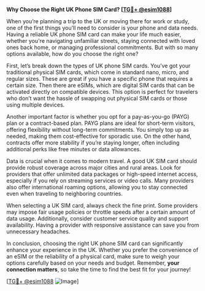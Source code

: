 **Why Choose the Right UK Phone SIM Card? [[TG💪+ @esim1088](https://t.me/s/esim1088)]**

When you’re planning a trip to the UK or moving there for work or study, one of the first things you’ll need to consider is your phone and data needs. Having a reliable UK phone SIM card can make your life much easier, whether you're navigating unfamiliar streets, staying connected with loved ones back home, or managing professional commitments. But with so many options available, how do you choose the right one?

First, let’s break down the types of UK phone SIM cards. You’ve got your traditional physical SIM cards, which come in standard nano, micro, and regular sizes. These are great if you have a specific phone that requires a certain size. Then there are eSIMs, which are digital SIM cards that can be activated directly on compatible devices. This option is perfect for travelers who don’t want the hassle of swapping out physical SIM cards or those using multiple devices.

Another important factor is whether you opt for a pay-as-you-go (PAYG) plan or a contract-based plan. PAYG plans are ideal for short-term visitors, offering flexibility without long-term commitments. You simply top up as needed, making them cost-effective for sporadic use. On the other hand, contracts offer more stability if you’re staying longer, often including additional perks like free minutes or data allowances.

Data is crucial when it comes to modern travel. A good UK SIM card should provide robust coverage across major cities and rural areas. Look for providers that offer unlimited data packages or high-speed internet access, especially if you rely on streaming services or video calls. Many providers also offer international roaming options, allowing you to stay connected even when traveling to neighboring countries.

When selecting a UK SIM card, always check the fine print. Some providers may impose fair usage policies or throttle speeds after a certain amount of data usage. Additionally, consider customer service quality and support availability. Having a provider with responsive assistance can save you from unnecessary headaches.

In conclusion, choosing the right UK phone SIM card can significantly enhance your experience in the UK. Whether you prefer the convenience of an eSIM or the reliability of a physical card, make sure to weigh your options carefully based on your needs and budget. Remember, **your connection matters**, so take the time to find the best fit for your journey!

[[TG💪+ @esim1088](https://t.me/s/esim1088) ![Image](https://i.postimg.cc/Y0z9fWf4/image.png)]